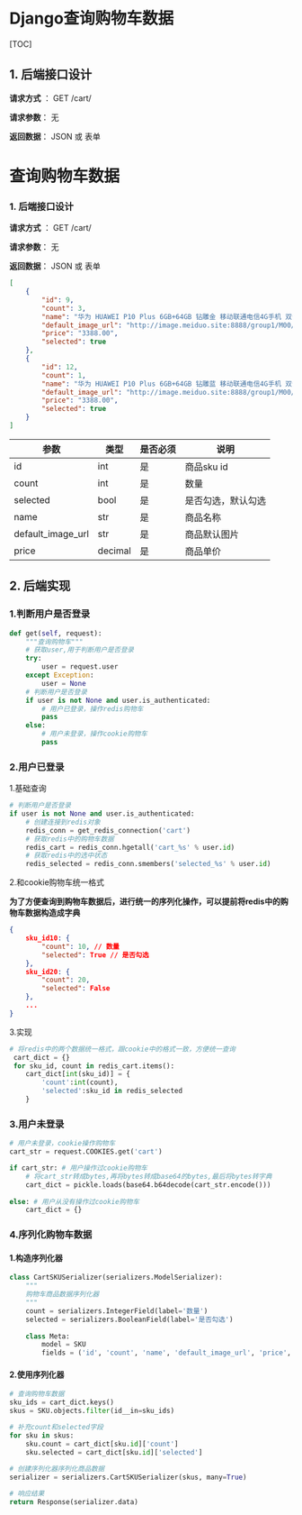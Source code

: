 # Django查询购物⻋数据

[TOC]

## 1. 后端接口设计

**请求方式** ： GET /cart/

**请求参数**： 无

**返回数据**： JSON 或 表单

# 查询购物车数据

### 1. 后端接口设计

**请求方式** ： GET /cart/

**请求参数**： 无

**返回数据**： JSON 或 表单

```json
[
    {
        "id": 9,
        "count": 3,
        "name": "华为 HUAWEI P10 Plus 6GB+64GB 钻雕金 移动联通电信4G手机 双卡双待",
        "default_image_url": "http://image.meiduo.site:8888/group1/M00/00/02/CtM3BVrRcUeAHp9pAARfIK95am88523545",
        "price": "3388.00",
        "selected": true
    },
    {
        "id": 12,
        "count": 1,
        "name": "华为 HUAWEI P10 Plus 6GB+64GB 钻雕蓝 移动联通电信4G手机 双卡双待",
        "default_image_url": "http://image.meiduo.site:8888/group1/M00/00/02/CtM3BVrRdICAO_CRAAcPaeOqMpA2024091",
        "price": "3388.00",
        "selected": true
    }
]
```

| 参数              | 类型    | 是否必须 | 说明               |
| ----------------- | ------- | -------- | ------------------ |
| id                | int     | 是       | 商品sku id         |
| count             | int     | 是       | 数量               |
| selected          | bool    | 是       | 是否勾选，默认勾选 |
| name              | str     | 是       | 商品名称           |
| default_image_url | str     | 是       | 商品默认图片       |
| price             | decimal | 是       | 商品单价           |

## 2. 后端实现

### 1.判断⽤户是否登录

```python
def get(self, request):
    """查询购物⻋"""
    # 获取user,⽤于判断⽤户是否登录
    try:
        user = request.user
    except Exception:
        user = None
    # 判断⽤户是否登录
    if user is not None and user.is_authenticated:
        # ⽤户已登录，操作redis购物⻋
        pass
    else:
        # ⽤户未登录，操作cookie购物⻋
        pass
```

### 2.⽤户已登录

1.基础查询

```python
# 判断⽤户是否登录
if user is not None and user.is_authenticated:
    # 创建连接到redis对象
    redis_conn = get_redis_connection('cart')
    # 获取redis中的购物⻋数据
    redis_cart = redis_conn.hgetall('cart_%s' % user.id)
    # 获取redis中的选中状态
    redis_selected = redis_conn.smembers('selected_%s' % user.id)
```

2.和cookie购物⻋统⼀格式

**为了⽅便查询到购物⻋数据后，进⾏统⼀的序列化操作，可以提前将redis中的购物⻋数据构造成字典**

```json
{
    sku_id10: {
    	"count": 10, // 数量
    	"selected": True // 是否勾选
    },
    sku_id20: {
    	"count": 20,
    	"selected": False
    },
    ...
}
```

3.实现

```python
# 将redis中的两个数据统⼀格式，跟cookie中的格式⼀致，⽅便统⼀查询
 cart_dict = {}
 for sku_id, count in redis_cart.items():
    cart_dict[int(sku_id)] = {
        'count':int(count),
        'selected':sku_id in redis_selected
    }
```

### 3.⽤户未登录

```python
# ⽤户未登录，cookie操作购物⻋
cart_str = request.COOKIES.get('cart')

if cart_str: # ⽤户操作过cookie购物⻋
    # 将cart_str转成bytes,再将bytes转成base64的bytes,最后将bytes转字典
    cart_dict = pickle.loads(base64.b64decode(cart_str.encode()))
    
else: # ⽤户从没有操作过cookie购物⻋
    cart_dict = {}
```

### 4.序列化购物⻋数据

#### 1.构造序列化器

```python
class CartSKUSerializer(serializers.ModelSerializer):
    """
    购物⻋商品数据序列化器
    """
    count = serializers.IntegerField(label='数量')
    selected = serializers.BooleanField(label='是否勾选')
    
    class Meta:
        model = SKU
        fields = ('id', 'count', 'name', 'default_image_url', 'price', 'selected')

```

#### 2.使⽤序列化器

```python
# 查询购物⻋数据
sku_ids = cart_dict.keys()
skus = SKU.objects.filter(id__in=sku_ids)

# 补充count和selected字段
for sku in skus:
    sku.count = cart_dict[sku.id]['count']
    sku.selected = cart_dict[sku.id]['selected']
    
# 创建序列化器序列化商品数据
serializer = serializers.CartSKUSerializer(skus, many=True)

# 响应结果
return Response(serializer.data)
```


